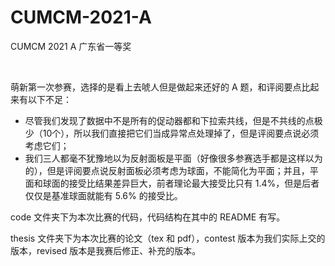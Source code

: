 # CUMCM-2021-A
CUMCM 2021 A 广东省一等奖

<br>

萌新第一次参赛，选择的是看上去唬人但是做起来还好的 A 题，和评阅要点比起来有以下不足：
 - 尽管我们发现了数据中不是所有的促动器都和下拉索共线，但是不共线的点极少（10个），所以我们直接把它们当成异常点处理掉了，但是评阅要点说必须考虑它们；
 - 我们三人都毫不犹豫地以为反射面板是平面（好像很多参赛选手都是这样以为的），但是评阅要点说反射面板必须考虑为球面，不能简化为平面；并且，平面和球面的接受比结果差异巨大，前者理论最大接受比只有 1.4%，但是后者仅仅是基准球面就能有 5.6% 的接受比。

code 文件夹下为本次比赛的代码，代码结构在其中的 README 有写。

thesis 文件夹下为本次比赛的论文（tex 和 pdf），contest 版本为我们实际上交的版本，revised 版本是我赛后修正、补充的版本。
